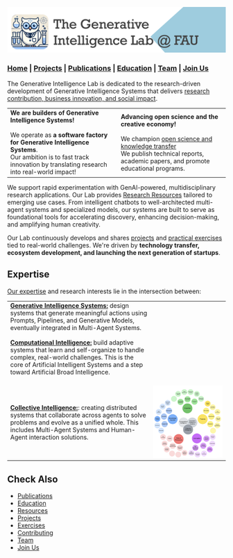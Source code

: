 
![GenI-Lab Banner](./images/genilab-banner.png)

### [Home](README.md) | [Projects](PROJECTS.md) | [Publications](KNOWLEDGE.md#publications) | [Education](KNOWLEDGE.md#education) | [Team](PEOPLE.md) |  [Join Us](JOIN.md)


The Generative Intelligence Lab is dedicated to the research-driven development of Generative Intelligence Systems that delivers [research contribution, business innovation, and social impact](./PROJECTS.md).


| | |
| - | - |
| **We are builders of Generative Intelligence Systems!**<br/><br/> We operate as **a software factory for Generative Intelligence Systems**. <br/>Our ambition is to fast track innovation by translating research into real-world impact! |  **Advancing open science and the creative economy!** <br/><br/> We champion [open science and knowledge transfer](./KNOWLEDGE.md) <br/> We publish technical reports, academic papers, and promote educational programs. |

We support rapid experimentation with GenAI-powered, multidisciplinary research applications. Our Lab provides [Research Resources](./PROJECTS#resources)  tailored to emerging use cases. From intelligent chatbots to well-architected multi-agent systems and specialized models, our systems are built to serve as foundational tools for accelerating discovery, enhancing decision-making, and amplifying human creativity.

Our Lab continuously develops and shares [projects](./PROJECTS#use-cases) and [practical exercises](./EXERCISES.md#industry-use-cases) tied to real-world challenges. We're driven by **technology transfer, ecosystem development, and launching the next generation of startups**.

<!-- invitation to collaborators -->

<!-- ## Impact -->

## Expertise

[Our expertise](KNOWLEDGE.md) and research interests lie in the intersection between:

| | |
| - | - |
|[**Generative Intelligence Systems:**](https://medium.com/generative-intelligence-lab/generative-intelligence-systems-concepts-and-research-opportunities-0740b1b5c7eb) design systems that generate meaningful actions using Prompts, Pipelines, and  Generative Models, eventually integrated in Multi-Agent Systems.<br/><br/>[**Computational Intelligence:**](https://medium.com/generative-intelligence-lab/computational-intelligence-concepts-and-research-opportunities-c32d4a65eddb) build adaptive systems that learn and self-organize to handle complex, real-world challenges. This is the core of Artificial Intelligent Systems and a step toward Artificial Broad Intelligence. <br/> <br/> 
[**Collective Intelligence:**](https://medium.com/generative-intelligence-lab/collective-intelligence-concepts-and-research-opportunities-6130ef044114): creating distributed systems that collaborate across agents to solve problems and evolve as a unified whole. This includes Multi-Agent Systems and Human-Agent interaction solutions. | ![Scope of work of the GenI-Lab](./images/genilab-scope.png) |

<!-- # Impact -->


## Check Also

* [Publications](KNOWLEDGE.md#publications)
* [Education](KNOWLEDGE.md#education)
* [Resources](PROJECTS.md#resources)
* [Projects](PROJECTS.md)
* [Exercises](EXERCISES.md)
* [Contributing](CONTRIBUTE.md)
* [Team](PEOPLE.md)
* [Join Us](JOIN.md)

  



